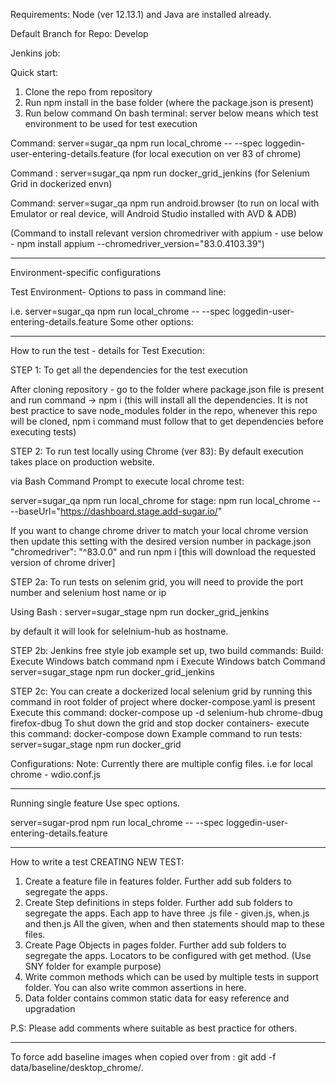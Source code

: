 Requirements: Node (ver 12.13.1) and Java are installed already.

Default Branch for Repo: Develop

Jenkins job: 

Quick start:

1. Clone the repo from repository
2. Run npm install in the base folder (where the package.json is present)
3. Run below command
On bash terminal: server below means which test environment to be used for test execution

Command: server=sugar_qa npm run local_chrome -- --spec loggedin-user-entering-details.feature
(for local execution on ver 83 of chrome)

Command : server=sugar_qa npm run docker_grid_jenkins
(for Selenium Grid in dockerized envn)

Command: server=sugar_qa npm run android.browser
(to run on local with Emulator or real device, will Android Studio installed with AVD & ADB)

(Command to install relevant version chromedriver with appium - use below -
npm install appium --chromedriver_version="83.0.4103.39")
**********************************************************
Environment-specific configurations

Test Environment- Options to pass in command line:

i.e. server=sugar_qa npm run local_chrome -- --spec loggedin-user-entering-details.feature
Some other options:
**********************************************************
How to run the test - details for Test Execution:

STEP 1: To get all the dependencies for the test execution

After cloning repository - go to the folder where package.json file is present and run command -> npm i (this will install all the dependencies. It is not best practice to save node_modules folder in the repo, whenever this repo will be cloned, npm i command must follow that to get dependencies before executing tests)

STEP 2: To run test locally using Chrome (ver 83): By default execution takes place on production website.

via Bash Command Prompt to execute local chrome test:

server=sugar_qa npm run local_chrome
for stage: npm run local_chrome -- --baseUrl="https://dashboard.stage.add-sugar.io/"

If you want to change chrome driver to match your local chrome version then update this setting with the desired version number in package.json
"chromedriver": "^83.0.0" and run npm i [this will download the requested version of chrome driver]

STEP 2a: To run tests on selenim grid, you will need to provide the port number and selenium host name or ip

Using Bash :
server=sugar_stage npm run docker_grid_jenkins

by default it will look for selelnium-hub as hostname.

STEP 2b: Jenkins free style job example set up, two build commands:
Build:
Execute Windows batch command
npm i
Execute Windows batch Command
server=sugar_stage npm run docker_grid_jenkins

STEP 2c: You can create a dockerized local selenium grid by running this command in root folder of project where docker-compose.yaml is present
Execute this command: docker-compose up -d selenium-hub chrome-dbug firefox-dbug
To shut down the grid and stop docker containers- execute this command: docker-compose down
Example command to run tests:
server=sugar_stage npm run docker_grid

Configurations:
Note: Currently there are multiple config files.
i.e for local chrome - wdio.conf.js
*******************************

Running single feature
Use spec options.

server=sugar-prod npm run local_chrome -- --spec loggedin-user-entering-details.feature
*******************************
How to write a test
CREATING NEW TEST:
1. Create a feature file in features folder. Further add sub folders to segregate the apps.
2. Create Step definitions in steps folder. Further add sub folders to segregate the apps.
   Each app to have three .js file - given.js, when.js and then.js
   All the given, when and then statements should map to these files.
3. Create Page Objects in pages folder. Further add sub folders to segregate the apps.
   Locators to be configured with get method. (Use SNY folder for example purpose)
4. Write common methods which can be used by multiple tests in support folder.
   You can also write common assertions in here.
5. Data folder contains common static data for easy reference and upgradation

P.S: Please add comments where suitable as best practice for others.

*******************************

To force add baseline images when copied over from :
git add -f data/baseline/desktop_chrome/*.*
